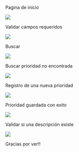 Pagina de inicio

![](https://cdn.discordapp.com/attachments/1083145234659151903/1196268723825283212/image.png?ex=65b70311&is=65a48e11&hm=dfb9f7b171c841338837bda6a6185368259c4f2c6e54e246324a51d4c510cba9&)

Validar campos requeridos

![](https://cdn.discordapp.com/attachments/1083145234659151903/1196268828821295165/image.png?ex=65b7032a&is=65a48e2a&hm=8378df218a3c9b6ca795892f9ea8bccbcbca03815fa0107e8f808cd2efc13447&)

Buscar

![](https://cdn.discordapp.com/attachments/1083145234659151903/1196268970798501938/image.png?ex=65b7034c&is=65a48e4c&hm=1b857e608ae267be94b5a0c843812b80f0dec6733a22b636f108d045bd11610d&)

Buscar prioridad no encontrada

![](https://cdn.discordapp.com/attachments/1083145234659151903/1196269090126430248/image.png?ex=65b70368&is=65a48e68&hm=3489dbec91de177a61029de4065ce709c2c35272d4a2aeb19864292d615f84ea&)

Registro de una nueva prioridad

![](https://cdn.discordapp.com/attachments/1083145234659151903/1196269536949837907/image.png?ex=65b703d3&is=65a48ed3&hm=45bd2d380d3f746d9d0f7da416f33d89b1998816e44bfcb04144f46151f11d6b&)

Prioridad guardada con exito

![](https://cdn.discordapp.com/attachments/1083145234659151903/1196269251791683714/image.png?ex=65b7038f&is=65a48e8f&hm=4c0d8d6f4637d46d77bffbb3dc27652d0dd6cd3278d79a130daf8f9d39c8e212&)

Validar si una descripción existe

![](https://cdn.discordapp.com/attachments/1083145234659151903/1196271649398476870/image.png?ex=65b705ca&is=65a490ca&hm=4115774f2d20e6be356a8c97338b9eefed71773a2f0340abc2bc49bff2ffcc7f&)


Gracias por ver!!

